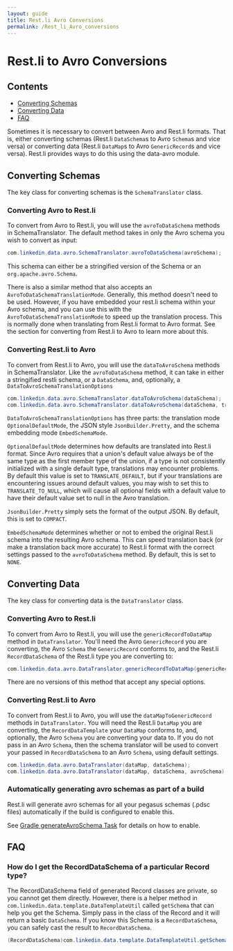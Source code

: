 ```yaml
---
layout: guide
title: Rest.li Avro Conversions
permalink: /Rest_li_Avro_conversions
---
```


# Rest.li to Avro Conversions

## Contents
* [Converting Schemas](#converting-schemas)
* [Converting Data](#converting-data)
* [FAQ](#faq)

Sometimes it is necessary to convert between Avro and Rest.li formats. That is, either converting schemas (Rest.li `DataSchema`s to Avro `Schema`s and vice versa) or converting data (Rest.li `DataMap`s to Avro `GenericRecord`s and vice versa). Rest.li provides ways to do this using the data-avro module.

## Converting Schemas
The key class for converting schemas is the `SchemaTranslator` class.
### Converting Avro to Rest.li
To convert from Avro to Rest.li, you will use the `avroToDataSchema` methods in SchemaTranslator.
The default method takes in only the Avro schema you wish to convert as input:
```java
com.linkedin.data.avro.SchemaTranslator.avroToDataSchema(avroSchema);
```
This schema can either be a stringified version of the Schema or an `org.apache.avro.Schema`.

There is also a similar method that also accepts an `AvroToDataSchemaTranslationMode`.  Generally, this method doesn't need to be used.  However, if you have embedded your rest.li schema within your Avro schema, and you can use this with the `AvroToDataSchemaTranslationMode` to speed up the translation process. This is normally done when translating from Rest.li format to Avro format.  See the section for converting from Rest.li to Avro to learn more about this.

### Converting Rest.li to Avro
To convert from Rest.li to Avro, you will use the `dataToAvroSchema` methods in SchemaTranslator. Like the `avroToDataSchema` method, it can take in either a stringified restli schema, or a  `DataSchema`, and, optionally, a `DataToAvroSchemaTranslationOptions`
```java
com.linkedin.data.avro.SchemaTranslator.dataToAvroSchema(dataSchema);
com.linkedin.data.avro.SchemaTranslator.dataToAvroSchema(dataSchema, translationOptions);
```

`DataToAvroSchemaTranslationOptions` has three parts: the translation mode `OptionalDefaultMode`, the JSON style `JsonBuilder.Pretty`, and the schema embedding mode `EmbedSchemaMode`.

`OptionalDefaultMode` determines how defaults are translated into Rest.li format.  Since Avro requires that a union's default value always be of the same type as the first member type of the union, if a type is not consistently initialized with a single default type, translations may encounter problems.  By default this value is set to `TRANSLATE_DEFAULT`, but if your translations are encountering issues around default values, you may wish to set this to `TRANSLATE_TO_NULL`, which will cause all optional fields with a default value to have their default value set to null in the Avro translation.

`JsonBuilder.Pretty` simply sets the format of the output JSON.  By default, this is set to `COMPACT`.

`EmbedSchemaMode` determines whether or not to embed the original Rest.li schema into the resulting Avro schema.  This can speed translation back (or make a translation back more accurate) to Rest.li format with the correct settings passed to the `avroToDataSchema` method. By default, this is set to `NONE`.


## Converting Data
The key class for converting data is the `DataTranslator` class.
### Converting Avro to Rest.li
To convert from Avro to Rest.li, you will use the `genericRecordToDataMap` method in `DataTranslator`. You'll need the Avro `GenericRecord` you are converting, the Avro `Schema` the `GenericRecord` conforms to, and the Rest.li `RecordDataSchema` of the Rest.li type you are converting to:
```java
com.linkedin.data.avro.DataTranslator.genericRecordToDataMap(genericRecord, recordDataSchema, avroSchema);
```
There are no versions of this method that accept any special options.

### Converting Rest.li to Avro
To convert from Rest.li to Avro, you will use the `dataMapToGenericRecord` methods in `DataTranslator`.  You will need the Rest.li `DataMap` you are converting, the `RecordDataTemplate` your `DataMap` conforms to, and, optionally, the Avro `Schema` you are converting your data to. If you do not pass in an Avro `Schema`, then the schema translator will be used to convert your passed in `RecordDataSchema` to an Avro `Schema`, using default settings.
```java
com.linkedin.data.avro.DataTranslator(dataMap, dataSchema);
com.linkedin.data.avro.DataTranslator(dataMap, dataSchema, avroSchema);
```

### Automatically generating avro schemas as part of a build

Rest.li will generate avro schemas for all your pegasus schemas (.pdsc files) automatically if the build is configured to enable this.

See [Gradle generateAvroSchema Task](Gradle-build-integration#wiki-generateavroschema) for details on how to enable.

## FAQ
### How do I get the RecordDataSchema of a particular Record type?
The RecordDataSchema field of generated Record classes are private, so you cannot get them directly.  However, there is a helper method in `com.linkedin.data.template.DataTemplateUtil` called `getSchema` that can help you get the Schema.  Simply pass in the class of the Record and it will return a basic `DataSchema`.  If you know this Schema is a `RecordDataSchema`, you can safely cast the result to `RecordDataSchema`.
```java
(RecordDataSchema)com.linkedin.data.template.DataTemplateUtil.getSchema(MyRecord.class);
```